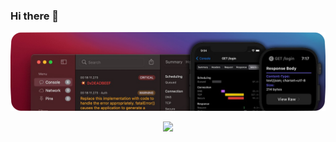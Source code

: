 ### Hi there 👋
![banner](https://github.com/bahmanworld/bahmanworld/blob/main/banner.png)

<div align="center">
    <img src="https://komarev.com/ghpvc/?username=bahmanworld">
</div>



